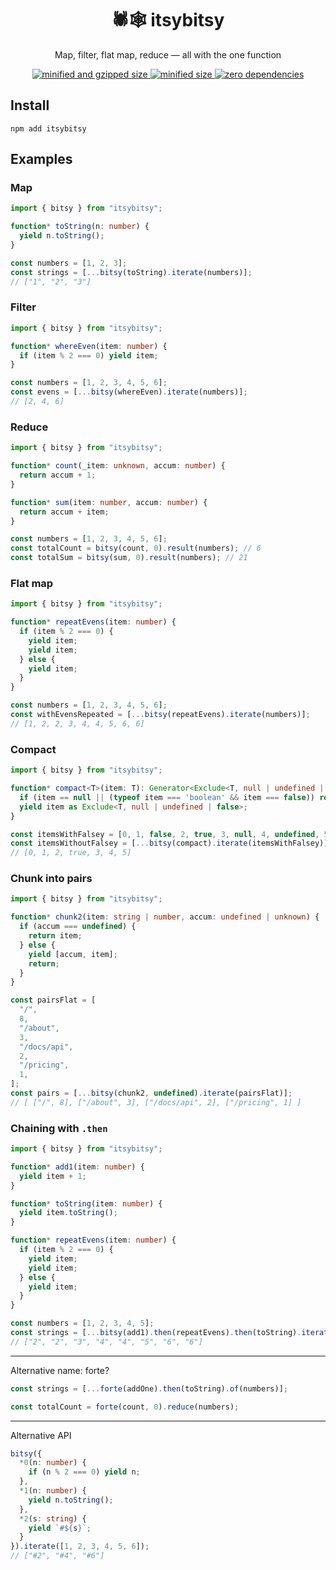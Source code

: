 <div align="center">
  <h1>🕷🕸 itsybitsy</h1>
  <p>Map, filter, flat map, reduce — all with the one function</p>
  <a href="https://bundlephobia.com/result?p=itsybitsy">
    <img src="https://badgen.net/bundlephobia/minzip/itsybitsy@0.1.0" alt="minified and gzipped size">
    <img src="https://badgen.net/bundlephobia/min/itsybitsy@0.1.0" alt="minified size">
    <img src="https://badgen.net/bundlephobia/dependency-count/itsybitsy@0.1.0" alt="zero dependencies">
  </a>
</div>

## Install

```console
npm add itsybitsy
```

## Examples

### Map

```ts
import { bitsy } from "itsybitsy";

function* toString(n: number) {
  yield n.toString();
}

const numbers = [1, 2, 3];
const strings = [...bitsy(toString).iterate(numbers)];
// ["1", "2", "3"]
```

### Filter

```ts
import { bitsy } from "itsybitsy";

function* whereEven(item: number) {
  if (item % 2 === 0) yield item;
}

const numbers = [1, 2, 3, 4, 5, 6];
const evens = [...bitsy(whereEven).iterate(numbers)];
// [2, 4, 6]
```

### Reduce

```ts
import { bitsy } from "itsybitsy";

function* count(_item: unknown, accum: number) {
  return accum + 1;
}

function* sum(item: number, accum: number) {
  return accum + item;
}

const numbers = [1, 2, 3, 4, 5, 6];
const totalCount = bitsy(count, 0).result(numbers); // 6
const totalSum = bitsy(sum, 0).result(numbers); // 21
```

### Flat map

```ts
import { bitsy } from "itsybitsy";

function* repeatEvens(item: number) {
  if (item % 2 === 0) {
    yield item;
    yield item;
  } else {
    yield item;
  }
}

const numbers = [1, 2, 3, 4, 5, 6];
const withEvensRepeated = [...bitsy(repeatEvens).iterate(numbers)];
// [1, 2, 2, 3, 4, 4, 5, 6, 6]
```

### Compact

```ts
import { bitsy } from "itsybitsy";

function* compact<T>(item: T): Generator<Exclude<T, null | undefined | false>> {
  if (item == null || (typeof item === 'boolean' && item === false)) return;
  yield item as Exclude<T, null | undefined | false>;
}

const itemsWithFalsey = [0, 1, false, 2, true, 3, null, 4, undefined, 5];
const itemsWithoutFalsey = [...bitsy(compact).iterate(itemsWithFalsey)];
// [0, 1, 2, true, 3, 4, 5]
```

### Chunk into pairs

```ts
import { bitsy } from "itsybitsy";

function* chunk2(item: string | number, accum: undefined | unknown) {
  if (accum === undefined) {
    return item;
  } else {
    yield [accum, item];
    return;
  }
}

const pairsFlat = [
  "/",
  8,
  "/about",
  3,
  "/docs/api",
  2,
  "/pricing",
  1,
];
const pairs = [...bitsy(chunk2, undefined).iterate(pairsFlat)];
// [ ["/", 8], ["/about", 3], ["/docs/api", 2], ["/pricing", 1] ]
```

### Chaining with `.then`

```ts
import { bitsy } from "itsybitsy";

function* add1(item: number) {
  yield item + 1;
}

function* toString(item: number) {
  yield item.toString();
}

function* repeatEvens(item: number) {
  if (item % 2 === 0) {
    yield item;
    yield item;
  } else {
    yield item;
  }
}

const numbers = [1, 2, 3, 4, 5];
const strings = [...bitsy(add1).then(repeatEvens).then(toString).iterate(numbers)];
// ["2", "2", "3", "4", "4", "5", "6", "6"]
```

----

Alternative name: forte?

```ts
const strings = [...forte(addOne).then(toString).of(numbers)];

const totalCount = forte(count, 0).reduce(numbers);
```

----

Alternative API

```ts
bitsy({
  *0(n: number) {
    if (n % 2 === 0) yield n;
  },
  *1(n: number) {
    yield n.toString();
  },
  *2(s: string) {
    yield `#${s}`;
  }
}).iterate([1, 2, 3, 4, 5, 6]);
// ["#2", "#4", "#6"]
```
